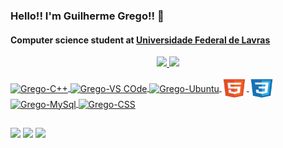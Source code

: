 ### Hello!! I'm Guilherme Grego!! 👋

#### Computer science student at [Universidade Federal de Lavras](https://ufla.br/?msclkid=85d51fe2a7e011ec84421963ad9f1e48)

<div align="center">
  <a href="https://github.com/GregoSX">
  <img height="130em" src="https://github-readme-stats.vercel.app/api?username=gregosx&show_icons=true&theme=dark&include_all_commits=true&count_private=true"/>
  <img height="130em" src="https://github-readme-stats.vercel.app/api/top-langs/?username=gregosx&layout=compact&langs_count=7&theme=dark"/>
</div>
  <div style="display: inline_block"><br>
  <img align="center" alt="Grego-C++" height="30" width="40" src="https://user-images.githubusercontent.com/93603791/161054818-a84bf68b-f561-406e-a511-d9adea2ef047.png">
  <img align="center" alt="Grego-VS COde" height="40" width="40" src="https://user-images.githubusercontent.com/93603791/161054708-952f7ff2-7fee-472f-8df3-c41e19626c63.png">
  <img align="center" alt="Grego-Ubuntu" height="40" width="40" src="https://user-images.githubusercontent.com/93603791/161054584-cb52b387-8c33-4ab9-aad0-d6d778d445fc.png">
  <img align="center" alt="Grego-HTML" height="30" width="40" src="https://raw.githubusercontent.com/devicons/devicon/master/icons/html5/html5-original.svg">
  <img align="center" alt="Grego-CSS" height="30" width="40" src="https://raw.githubusercontent.com/devicons/devicon/master/icons/css3/css3-original.svg">
  <img align="center" alt="Grego-MySql" height="60" width="50" src="https://user-images.githubusercontent.com/93603791/161055375-8de9f165-ed68-4c1e-bc07-c2614e3dd29c.png">
  <img align="center" alt="Grego-CSS" height="30" width="40" src="https://user-images.githubusercontent.com/93603791/161056337-c4790a6c-158e-4e19-8123-9d68ee69726f.png">
</div>
  
 ##
  
</div>
  <a href="https://instagram.com/grego_.guilherme/" target="_blank"><img src="https://img.shields.io/badge/-Instagram-%23E4405F?style=for-the-badge&logo=instagram&logoColor=white" target="_blank"></a>
  <a href = "mailto:guilhermegrego376@gmail.com"><img src="https://img.shields.io/badge/-Gmail-%23333?style=for-the-badge&logo=gmail&logoColor=white" target="_blank"></a>
  <a href="https://www.linkedin.com/in/guilherme-grego01" target="_blank"><img src="https://img.shields.io/badge/-LinkedIn-%230077B5?style=for-the-badge&logo=linkedin&logoColor=white" target="_blank"></a> 
</div>
